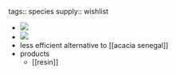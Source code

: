 tags:: species
supply:: wishlist

- ![](https://peach-geographical-bat-397.mypinata.cloud/ipfs/QmefQk9TTC5b9tW5LqizFmXT6ajfLncUuKqgLtM9tJJwYk)
- ![](https://peach-geographical-bat-397.mypinata.cloud/ipfs/QmcpQipctdRqk88pouXvALwJDFe51FwpFpDcqdE2jPmcwy)
- less efficient alternative to [[acacia senegal]]
- products
	- [[resin]]